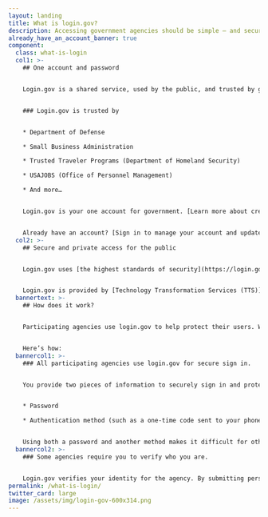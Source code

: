 ```yaml
---
layout: landing
title: What is login.gov?
description: Accessing government agencies should be simple — and secure.
already_have_an_account_banner: true
component:
  class: what-is-login
  col1: >-
    ## One account and password


    Login.gov is a shared service, used by the public, and trusted by government agencies. With one login.gov account, you eliminate the need to remember different passwords for each agency and streamline your sign in process.


    ### Login.gov is trusted by


    * Department of Defense

    * Small Business Administration

    * Trusted Traveler Programs (Department of Homeland Security)

    * USAJOBS (Office of Personnel Management)

    * And more…


    Login.gov is your one account for government. [Learn more about creating an account](https://login.gov/create-an-account/).


    Already have an account? [Sign in to manage your account and update your personal information or security options](https://secure.login.gov/).
  col2: >-
    ## Secure and private access for the public


    Login.gov uses [the highest standards of security](https://login.gov/security/) to keep your information safe including identity verification and [two-factor authentication](https://login.gov/help/authentication-methods/which-authentication-method-should-i-use/).


    Login.gov is provided by [Technology Transformation Services (TTS)](https://www.gsa.gov/tts).
  bannertext: >-
    ## How does it work?


    Participating agencies use login.gov to help protect their users. When you try to sign in to a participating agency, you’ll be prompted to sign in or create an account with login.gov before you can access your profile with that agency.  


    Here’s how:
  bannercol1: >-
    ### All participating agencies use login.gov for secure sign in.


    You provide two pieces of information to securely sign in and protect your information. 


    * Password 

    * Authentication method (such as a one-time code sent to your phone or an authentication app) 


    Using both a password and another method makes it difficult for others to access your information.
  bannercol2: >-
    ### Some agencies require you to verify who you are. 


    Login.gov verifies your identity for the agency. By submitting personal identifiable information (PII), such as your photo ID, you can verify that you are you and not someone pretending to be you. We only confirm that you are you and do not make any determination on eligibility for agency services.
permalink: /what-is-login/
twitter_card: large
image: /assets/img/login-gov-600x314.png
---
```


